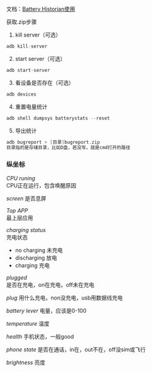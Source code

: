 文档：[Battery Historian使用](https://developer.android.google.cn/topic/performance/power/battery-historian?hl=zh_cn)

获取.zip步骤
1. kill server（可选）
```java
adb kill-server
```
2. start server（可选）
```java
adb start-server
```
3. 看设备是否存在（可选）
```java
adb devices
```
4. 重置电量统计
```java
adb shell dumpsys batterystats --reset
```
5. 导出统计
```java
adb bugreport > [目录]bugreport.zip
目录指的是存储目录，比如D盘，若没写，就是cmd打开的路径
```

### 纵坐标
*CPU runing*  
CPU正在运行，包含唤醒原因  

*screen*
是否息屏

*Top APP*  
最上层应用

*charging status*  
充电状态  
- no charging 未充电  
- discharging 放电  
- charging    充电  

*plugged*  
是否在充电，on在充电，off未在充电

*plug*
用什么充电，non没充电，usb用数据线充电

*battery lever*
电量，应该是0-100

*temperature*
温度

*health*
手机状态，一般good

*phone state*
是否在通话，in在，out不在，off没sim或飞行

*brightness*
亮度

